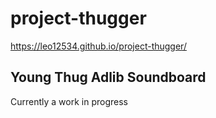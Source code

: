 # project-thugger
https://leo12534.github.io/project-thugger/

<h2>Young Thug Adlib Soundboard</h2>
<p>Currently a work in progress</p>
